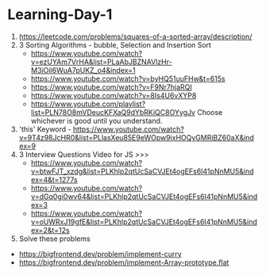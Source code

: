 # Learning-Day-1


1. https://leetcode.com/problems/squares-of-a-sorted-array/description/
2. 3 Sorting Algorithms - bubble, Selection and Insertion Sort
   - https://www.youtube.com/watch?v=ezUYAm7VrHA&list=PLaAbJBZNAVlzHr-M3iOil6WuA7pUKZ_o4&index=1
   - https://www.youtube.com/watch?v=byHQ51uuFHw&t=615s
   - https://www.youtube.com/watch?v=F9Nr7hjaRQI
   - https://www.youtube.com/watch?v=8Is4U6vXYP8
   - https://www.youtube.com/playlist?list=PLN78O8mVDeucKFXaQ9dYbRKiQC8OYvgJv
Choose whichever is good until you understand.
3. 'this' Keyword - https://www.youtube.com/watch?v=9T4z98JcHR0&list=PLlasXeu85E9eWOpw9jxHOQyGMRiBZ60aX&index=9
4. 3 Interview Questions Video for JS >>>
   - https://www.youtube.com/watch?v=btwFJT_xzdg&list=PLKhlp2qtUcSaCVJEt4ogEFs6I41pNnMU5&index=4&t=1277s
   - https://www.youtube.com/watch?v=dGq0gi0wv64&list=PLKhlp2qtUcSaCVJEt4ogEFs6I41pNnMU5&index=3
   - https://www.youtube.com/watch?v=oUWRxJ19gfE&list=PLKhlp2qtUcSaCVJEt4ogEFs6I41pNnMU5&index=2&t=12s
5. Solve these problems
  - https://bigfrontend.dev/problem/implement-curry
  - https://bigfrontend.dev/problem/implement-Array-prototype.flat
